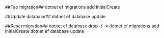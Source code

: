 ##Tạo migration##
dotnet ef migrations add InitialCreate

##Update database##
dotnet ef database update

##Reset migration##
dotnet ef database drop -f -v
dotnet ef migrations add InitialCreate
dotnet ef database update
